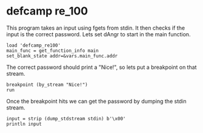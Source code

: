# defcamp re_100

This program takes an input using fgets from stdin. It then checks if the input is the correct password.
Lets set dAngr to start in the main function.

```
load 'defcamp_re100'
main_func = get_function_info main
set_blank_state addr=&vars.main_func.addr
```


The correct password should print a "Nice!", so lets put a breakpoint on that stream.
```
breakpoint (by_stream "Nice!")
run
```

Once the breakpoint hits we can get the password by dumping the stdin stream.

```
input = strip (dump_stdstream stdin) b'\x00'
println input
```